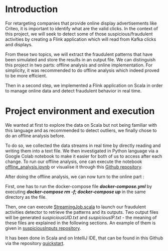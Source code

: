 # Introduction

For retargeting companies that provide online display advertisements like Criteo, it is important to identify what are the valid clicks. In the context of this project, we will seek to detect some of those suspicious/fraudulent activities by creating a Flink application which will read from Kafka clicks and displays. 

From these two topics, we will extract the fraudulent patterns that have been simulated and store the results in an output file.
We can distinguish this project in two parts: offline analysis and online implementation. For simplicity, it was recommended to do offline analysis which indeed proved to be more efficient.

Then in a second step, we implemented a Flink application on Scala in order to manage online data and detect fraudulent behavior in real time.


# Project environment and execution

We wanted at first to explore the data on Scala but not being familiar with this language and as recommended to detect outliers, we finally chose to do an offline analysis before. 

To do so, we collected the data streams in real time by directly reading and writing them into a text file. We then investigated in Python language via a Google Colab notebook to make it easier for both of us to access after each change. To run our offline analysis, one can execute the notebook
[offline\_analysis.ipynb](https://colab.research.google.com/drive/1QW6CSgzzblAAuJAfa8ljjy4Aosp7HbaQ?usp=sharing) or visualise it through this [Github repository](https://github.com/emiliechhean/Suspicious_activities/blob/main/offline_analysis.ipynb).

After doing the offline analysis, we can now turn to the online part :

First, one has to run the docker-compose file  __*docker-compose.yml*__ by executing __*docker-compose rm -f; docker-compose up*__ in the same directory as the file. 

Then, one can execute [StreamingJob.scala](https://github.com/emiliechhean/Suspicious_activities/blob/main/streaming/quickstart/src/main/scala/org/myorg/quickstart/StreamingJob.scala) to launch our fraudulent activities detector to retrieve the patterns and its outputs. Two output files will be generated *suspiciousUID.txt* and *suspiciousIP.txt* - the meaning of these files are explained in the following sections. An example of them is given in [suspiciousInputs repository](https://github.com/emiliechhean/Suspicious_activities/tree/main/streaming/quickstart/suspiciousInputs).

It has been done in Scala and on IntelliJ IDE, that can be found in this Github via the repository [quickstart](https://github.com/emiliechhean/Suspicious_activities/tree/main/streaming/quickstart).
